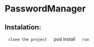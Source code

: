 # PasswordManager

## Instalation: 
  ```
  clone the project
  ```
  pod install 
  ```
  run
  ```
